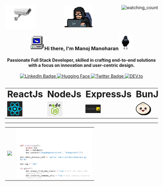 <img src="./asset/camera.gif" align="left" width="100"/>
<img align="right" src="https://komarev.com/ghpvc/?username=manojconcept&color=brightgreen" alt="watching_count" />

<div id="header" align="center">
<img src="./asset/giphy.gif" width="100"/>
<h3><img src="/asset/24S2.gif" width="50"/>Hi there, I'm Manoj Manoharan<img src="/asset/crow.gif" width="50"/></h3>
<H4>Passionate Full Stack Developer, skilled in crafting end-to-end solutions with a focus on innovation and user-centric design.</H4>
<div id="badges">
  <a href="https://www.linkedin.com/in/manojconcept/">
    <img src="https://img.shields.io/badge/LinkedIn-blue?style=for-the-badge&logo=linkedin&logoColor=white" alt="LinkedIn Badge"/>
  </a>
   <a href="https://huggingface.co/manojconcept">
    <img src="https://huggingface.co/datasets/huggingface/badges/resolve/main/follow-me-on-HF-md-dark.svg" alt="Hugging Face"/>
  </a>
  <a href="https://twitter.com/MANOJCONCEPT">
    <img src="https://img.shields.io/badge/Twitter-blue?style=for-the-badge&logo=twitter&logoColor=white" alt="Twitter Badge"/>
  </a>
  <a href="https://dev.to/manojconcept" target="_blank"><img src="https://img.shields.io/badge/DEV-%230A0A0A.svg?&style=flat-square&logo=DEV.to&logoColor=white" alt="DEV.to"></a>
</div>
<br>
<table align="center" border="0">
 <tr>
    <!-- <td><b style="font-size:30px"></b></td> -->
    <td><b style="font-size:30px">ReactJs</b></td>
    <td><b style="font-size:30px">NodeJs</b></td>
    <td><b style="font-size:30px">ExpressJs</b></td>
    <td><b style="font-size:30px">BunJs</b></td>
    <td><b style="font-size:30px">MongoDB</b></td>
    <td><b style="font-size:30px">MySQL</b></td>
 </tr>
 <tr>
    <td>
    <a href="https://react.dev/" target="_blank">
    <img src="./asset/icons/matrix.webp" width="50"/>
    </a>
    </td>
    <td>
     <a href="https://nodejs.org/en" target="_blank">
    <img src="./asset/icons/node.jpg" width="50"/>
    </a>
    </td>
    <td>
     <a href="https://expressjs.com/" target="_blank">
    <img src="./asset/icons/expressjs.png" width="50"/>
    </a>
    </td>
    <td>
     <a href="https://bun.sh/" target="_blank">
    <img src="./asset/icons/bunjs.png" width="50"/>
    </a>
    </td>
    <td>
     <a href="https://www.mongodb.com/" target="_blank">
    <img src="./asset/icons/mongo_logo.jpg" width="50"/>
    </a>
    </td>
    <td>
     <a href="https://www.mysql.com/" target="_blank">
    <img src="./asset/icons/mysql.png" width="50"/>
    </a>
    </td>
    
 </tr>
</table>
<hr/>
<table align="center" border="0">
 <!-- <tr>
    <td><b style="font-size:30px">Title</b></td>
    <td><b style="font-size:30px">Title 2</b></td>
 </tr> -->
 <tr>
    <td>
<picture>
  <source
    srcset="https://github-readme-stats.vercel.app/api?username=manojconcept&show_icons=true&theme=dark"
    media="(prefers-color-scheme: dark)"
  />
  <source
    srcset="https://github-readme-stats.vercel.app/api?username=manojconcept&show_icons=true"
    media="(prefers-color-scheme: light), (prefers-color-scheme: no-preference)"
  />
  <img src="https://github-readme-stats.vercel.app/api?username=manojconcept&show_icons=true" />
</picture></td>
    <td>
    <a href="https://github.com/manojconcept?tab=repositories" target="_blank">
     <img src="/asset/3BBS.gif" width="250"/>
     </a>
    </td>
 </tr>
</table>
</div>




<!--
**manojconcept/manojconcept** is a ✨ _special_ ✨ repository because its `README.md` (this file) appears on your GitHub profile.

Here are some ideas to get you started:

- 🔭 I’m currently working on ...
- 🌱 I’m currently learning ...
- 👯 I’m looking to collaborate on ...
- 🤔 I’m looking for help with ...
- 💬 Ask me about ...
- 📫 How to reach me: ...
- 😄 Pronouns: ...
- ⚡ Fun fact: ...
-->
